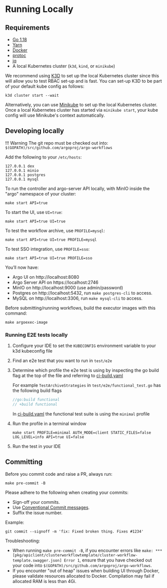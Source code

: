 # Running Locally

## Requirements

* [Go 1.18](https://golang.org/dl/)
* [Yarn](https://classic.yarnpkg.com/en/docs/install/#mac-stable)
* [Docker](https://docs.docker.com/get-docker/)
* [protoc](http://google.github.io/proto-lens/installing-protoc.html) 
* [jq](https://stedolan.github.io/jq/download/)
* A local Kubernetes cluster (`k3d`, `kind`, or `minikube`)

We recommend using [K3D](https://k3d.io/) to set up the local Kubernetes cluster since this will allow you to test RBAC
set-up and is fast. You can set-up K3D to be part of your default kube config as follows:

```shell
k3d cluster start --wait
```

Alternatively, you can use [Minikube](https://github.com/kubernetes/minikube) to set up the local Kubernetes cluster.
Once a local Kubernetes cluster has started via `minikube start`, your kube config will use Minikube's context
automatically.

## Developing locally

!!! Warning
    The git repo must be checked out into: `$(GOPATH)/src/github.com/argoproj/argo-workflows`

Add the following to your `/etc/hosts`:

```
127.0.0.1 dex
127.0.0.1 minio
127.0.0.1 postgres
127.0.0.1 mysql
```

To run the controller and argo-server API locally, with MinIO inside the "argo" namespace of your cluster:

```shell
make start API=true
```
    
To start the UI, use `UI=true`:

```shell
make start API=true UI=true
```

To test the workflow archive, use `PROFILE=mysql`:

```shell
make start API=true UI=true PROFILE=mysql
```
    
To test SSO integration, use `PROFILE=sso`:

```shell
make start API=true UI=true PROFILE=sso
```

You’ll now have:

* Argo UI on http://localhost:8080
* Argo Server API on https://localhost:2746
* MinIO on http://localhost:9000 (use admin/password)
* Postgres on http://localhost:5432, run `make postgres-cli` to access.
* MySQL on http://localhost:3306, run `make mysql-cli` to access.

Before submitting/running workflows, build the executor images with this command:

```shell
make argoexec-image
```

### Running E2E tests locally

1. Configure your IDE to set the `KUBECONFIG` environment variable to your k3d kubeconfig file
2. Find an e2e test that you want to run in `test/e2e`
3. Determine which profile the e2e test is using by inspecting the go build flag at the top of the file and referring to [ci-build.yaml](https://github.com/argoproj/argo-workflows/blob/master/.github/workflows/ci-build.yaml)

    For example `TestArchiveStrategies` in `test/e2e/functional_test.go` has the following build flags

    ```go
    //go:build functional
    // +build functional
    ```

    In [ci-build.yaml](https://github.com/argoproj/argo-workflows/blob/master/.github/workflows/ci-build.yaml) the functional test suite is using the `minimal` profile

4. Run the profile in a terminal window

    ```shell
    make start PROFILE=minimal AUTH_MODE=client STATIC_FILES=false LOG_LEVEL=info API=true UI=false
    ```

5. Run the test in your IDE

## Committing

Before you commit code and raise a PR, always run:

```shell
make pre-commit -B
```

Please adhere to the following when creating your commits:

* Sign-off your commits.
* Use [Conventional Commit messages](https://www.conventionalcommits.org/en/v1.0.0/).
* Suffix the issue number.

Example:

```shell
git commit --signoff -m 'fix: Fixed broken thing. Fixes #1234'
```

Troubleshooting:

* When running `make pre-commit -B`, if you encounter errors like
  `make: *** [pkg/apiclient/clusterworkflowtemplate/cluster-workflow-template.swagger.json] Error 1`,
  ensure that you have checked out your code into `$(GOPATH)/src/github.com/argoproj/argo-workflows`.
* If you encounter "out of heap" issues when building UI through Docker, please validate resources allocated to Docker.
  Compilation may fail if allocated RAM is less than 4Gi.
